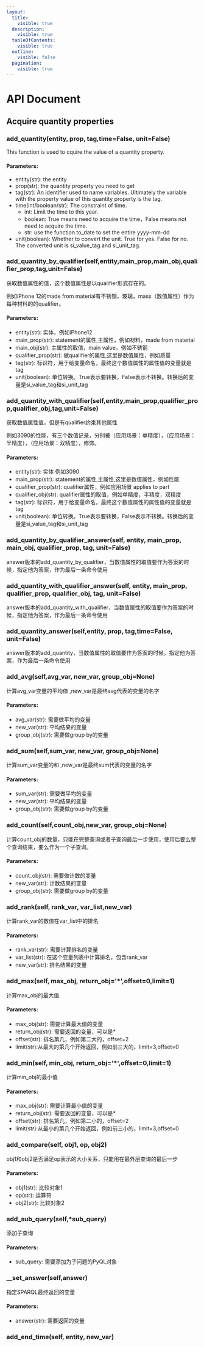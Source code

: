```yaml
---
layout:
  title:
    visible: true
  description:
    visible: true
  tableOfContents:
    visible: true
  outline:
    visible: false
  pagination:
    visible: true
---
```


# API Document

## Acquire quantity properties

### add\_quantity(entity, prop, tag,time=False, unit=False)

This function is used to cquire the value of a quantity property.

#### Parameters:

* entity(str): the entity
* prop(str): the quantity property you need to get
* tag(str):  An identifier used to name variables. Ultimately the variable with the property value of this quantity property is the tag.
* time(int/boolean/str): The constraint of time.
  * int: Limit the time to this year.
  * boolean: True means need to acquire the time，False means not need to acquire the time.
  * str: use the function to\_date to set the entire yyyy-mm-dd
* unit(boolean): Whether to convert the unit. True for yes. False for no. The converted unit is si\_value\_tag and si\_unit\_tag.

### add\_quantity\_by\_qualifier(self,entity,main\_prop,main\_obj,qualifier\_prop,tag,unit=False)

获取数值属性的值，这个数值属性是以qualifier形式存在的。

例如iPhone 12的made from material有不锈钢，玻璃，mass（数值属性）作为每种材料的的qualifier。

#### Parameters:

* entity(str): 实体，例如iPhone12
* main\_prop(str): statement的属性,主属性，例如材料，made from material
* main\_obj(str): 主属性的取值，main value，例如不锈钢
* qualifier\_prop(str): 做qualifier的属性,这里是数值属性，例如质量
* tag(str): 标识符，用于给变量命名，最终这个数值属性的属性值的变量就是tag
* unit(boolean): 单位转换。True表示要转换，False表示不转换。转换后的变量是si\_value\_tag和si\_unit\_tag

### add\_quantity\_with\_qualifier(self,entity,main\_prop,qualifier\_prop,qualifier\_obj,tag,unit=False)

获取数值属性值，但是有qualifier约束其他属性

例如3090的性能，有三个数值记录，分别被（应用场景：单精度），（应用场景：半精度），（应用场景：双精度），修饰。

#### Parameters:

* entity(str): 实体 例如3090
* main\_prop(str): statement的属性,主属性,这里是数值属性，例如性能
* qualifier\_prop(str): qualifier属性，例如应用场景 applies to part
* qualifier\_obj(str): qualifier属性的取值，例如单精度，半精度，双精度
* tag(str): 标识符，用于给变量命名，最终这个数值属性的属性值的变量就是tag
* unit(boolean): 单位转换。True表示要转换，False表示不转换。转换后的变量是si\_value\_tag和si\_unit\_tag

### add\_quantity\_by\_qualifier\_answer(self, entity, main\_prop, main\_obj, qualifier\_prop, tag, unit=False)

answer版本的add\_quantity\_by\_qualifier，当数值属性的取值要作为答案的时候，指定他为答案，作为最后一条命令使用

### add\_quantity\_with\_qualifier\_answer(self, entity, main\_prop, qualifier\_prop, qualifier\_obj, tag, unit=False)

answer版本的add\_quantity\_with\_qualifier，当数值属性的取值要作为答案的时候，指定他为答案，作为最后一条命令使用

### add\_quantity\_answer(self,entity, prop, tag,time=False, unit=False)

answer版本的add\_quantity，当数值属性的取值要作为答案的时候，指定他为答案，作为最后一条命令使用

### add\_avg(self,avg\_var, new\_var, group\_obj=None)

计算avg\_var变量的平均值 ,new\_var是最终avg代表的变量的名字

#### Parameters:

* avg\_var(str): 需要做平均的变量
* new\_var(str): 平均结果的变量
* group\_obj(str): 需要做group by的变量

### add\_sum(self,sum\_var, new\_var, group\_obj=None)

计算sum\_var变量的和 ,new\_var是最终sum代表的变量的名字

#### Parameters:

* sum\_var(str): 需要做平均的变量
* new\_var(str): 平均结果的变量
* group\_obj(str): 需要做group by的变量

### add\_count(self,count\_obj,new\_var, group\_obj=None)

计算count\_obj的数量，只能在完整查询或者子查询最后一步使用，使用后要么整个查询结束，要么作为一个子查询。

#### Parameters:

* count\_obj(str): 需要做计数的变量
* new\_var(str): 计数结果的变量
* group\_obj(str): 需要做group by的变量

### add\_rank(self, rank\_var, var\_list,new\_var)

计算rank\_var的数值在var\_list中的排名

#### Parameters:

* rank\_var(str): 需要计算排名的变量
* var\_list(str): 在这个变量列表中计算排名，包含rank\_var
* new\_var(str): 排名结果的变量

### add\_max(self, max\_obj, return\_obj='\*',offset=0,limit=1)

计算max\_obj的最大值

#### Parameters:

* max\_obj(str): 需要计算最大值的变量
* return\_obj(str): 需要返回的变量，可以是\*
* offset(str): 排名第几，例如第二大的，offset=2
* limit(str):从最大的第几个开始返回，例如前三大的，limit=3,offset=0

### add\_min(self, min\_obj, return\_obj='\*',offset=0,limit=1)

计算min\_obj的最小值

#### Parameters:

* max\_obj(str): 需要计算最小值的变量
* return\_obj(str): 需要返回的变量，可以是\*
* offset(str): 排名第几，例如第二小的，offset=2
* limit(str):从最小的第几个开始返回，例如前三小的，limit=3,offset=0

### add\_compare(self, obj1, op, obj2)

obj1和obj2是否满足op表示的大小关系，只能用在最外层查询的最后一步

#### Parameters:

* obj1(str): 比较对象1
* op(str): 运算符
* obj2(str): 比较对象2

### add\_sub\_query(self,\*sub\_query)

添加子查询

#### Parameters:

* sub\_query: 需要添加为子问题的PyQL对象

### \_\_set\_answer(self,answer)

指定SPARQL最终返回的变量

#### Parameters:

* answer(str): 需要返回的变量

### add\_end\_time(self, entity, new\_var)





